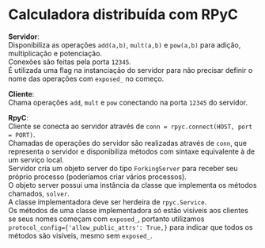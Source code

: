 # Calculadora distribuída com RPyC

**Servidor**:  
Disponibiliza as operações ```add(a,b)```, ```mult(a,b)``` e ```pow(a,b)``` para adição, multiplicação e potenciação.  
Conexões são feitas pela porta ```12345```.  
É utilizada uma flag na instanciação do servidor para não precisar definir o nome das operações com ```exposed_``` no começo.  

**Cliente**:  
Chama operações ```add```, ```mult``` e ```pow``` conectando na porta ```12345``` do servidor.  

**RpyC**:  
Cliente se conecta ao servidor através de ```conn = rpyc.connect(HOST, port = PORT)```.  
Chamadas de operações do servidor são realizadas através de ```conn```, que representa o servidor e disponibiliza métodos com sintaxe equivalente à de um serviço local.  
Servidor cria um objeto server do tipo ```ForkingServer``` para receber seu próprio processo (poderíamos criar vários processos).  
O objeto server possui uma instância da classe que implementa os métodos chamados, ```solver```.  
A classe implementadora deve ser herdeira de ```rpyc.Service```.  
Os métodos de uma classe implementadora só estão visíveis aos clientes se seus nomes começam com ```exposed_```, portanto utilizamos ```protocol_config={'allow_public_attrs': True,}``` para indicar que todos os métodos são visíveis, mesmo sem ```exposed_```.  
